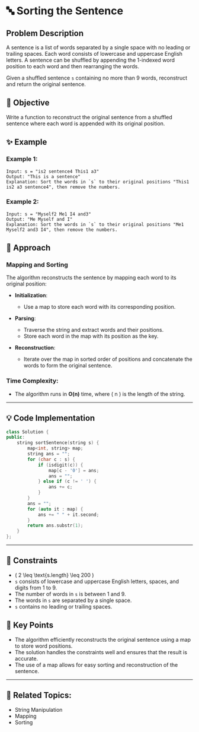 # 🔤 **Sorting the Sentence**

## Problem Description

A sentence is a list of words separated by a single space with no leading or trailing spaces. Each word consists of lowercase and uppercase English letters. A sentence can be shuffled by appending the 1-indexed word position to each word and then rearranging the words.

Given a shuffled sentence `s` containing no more than 9 words, reconstruct and return the original sentence.

## 🎯 **Objective**

Write a function to reconstruct the original sentence from a shuffled sentence where each word is appended with its original position.

## ✨ **Example**

### Example 1:
```plaintext
Input: s = "is2 sentence4 This1 a3"
Output: "This is a sentence"
Explanation: Sort the words in `s` to their original positions "This1 is2 a3 sentence4", then remove the numbers.
```

### Example 2:
```plaintext
Input: s = "Myself2 Me1 I4 and3"
Output: "Me Myself and I"
Explanation: Sort the words in `s` to their original positions "Me1 Myself2 and3 I4", then remove the numbers.
```

## 🚀 **Approach**

### **Mapping and Sorting**

The algorithm reconstructs the sentence by mapping each word to its original position:

- **Initialization**:
  - Use a map to store each word with its corresponding position.

- **Parsing**:
  - Traverse the string and extract words and their positions.
  - Store each word in the map with its position as the key.

- **Reconstruction**:
  - Iterate over the map in sorted order of positions and concatenate the words to form the original sentence.

### **Time Complexity**:
- The algorithm runs in **O(n)** time, where \( n \) is the length of the string.

---

## 💡 **Code Implementation**

```cpp
class Solution {
public:
    string sortSentence(string s) {
        map<int, string> map;
        string ans = "";
        for (char c : s) {
            if (isdigit(c)) {
                map[c - '0'] = ans;
                ans = "";
            } else if (c != ' ') {
                ans += c;
            }
        }
        ans = "";
        for (auto it : map) {
            ans += " " + it.second;
        }
        return ans.substr(1);
    }
};
```

---

## 🔧 **Constraints**

- \( 2 \leq \text{s.length} \leq 200 \)
- `s` consists of lowercase and uppercase English letters, spaces, and digits from 1 to 9.
- The number of words in `s` is between 1 and 9.
- The words in `s` are separated by a single space.
- `s` contains no leading or trailing spaces.

## 🌟 **Key Points**

- The algorithm efficiently reconstructs the original sentence using a map to store word positions.
- The solution handles the constraints well and ensures that the result is accurate.
- The use of a map allows for easy sorting and reconstruction of the sentence.

---

## 🔗 **Related Topics**:
- String Manipulation
- Mapping
- Sorting